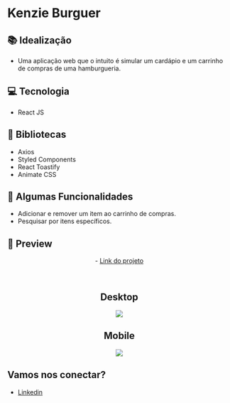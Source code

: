 # Kenzie Burguer

## 📚 Idealização 
- Uma aplicação web que o intuito é simular um cardápio e um carrinho de compras de uma hamburgueria.

## 💻 Tecnologia
- React JS

## 🔮 Bibliotecas
- Axios
- Styled Components
- React Toastify
- Animate CSS
 
## 🔆 Algumas Funcionalidades
- Adicionar e remover um item ao carrinho de compras.
- Pesquisar por itens específicos.

## 📱 Preview 
<p align="center"> - <a href="https://react-entrega-s1-hamburgueria-da-kenzie-gabriel-malafaia.vercel.app/">Link do projeto</a> </p>
<br>

<h2 align="center"> Desktop </h2>

<p align="center">
  <img src="https://i.imgur.com/DGCGGfU.png">
</p>

<h2 align="center"> Mobile </h2>

<p align="center">
  <img src="https://i.imgur.com/WRzJBzY.png">
</p>

## Vamos nos conectar?
- [Linkedin](https://www.linkedin.com/in/gabrielmalafaia/)
